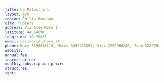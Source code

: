 ```yaml
---
title: La Palestrina
layout: gym
region: Emilia Romagna
city: Rubiera
address: Via Aldo Moro 1
latitude: 44.64698
longitude: 10.78613
email: marimeri@libero.it
phone: Mary 3398018114, Marco 3385240394, Siei 3296966246, Ivan 3289762168
website: 
annual_fee: 
ingress_price: 
monthly_subscription_price: 
structures: 
rent: 
---
```


